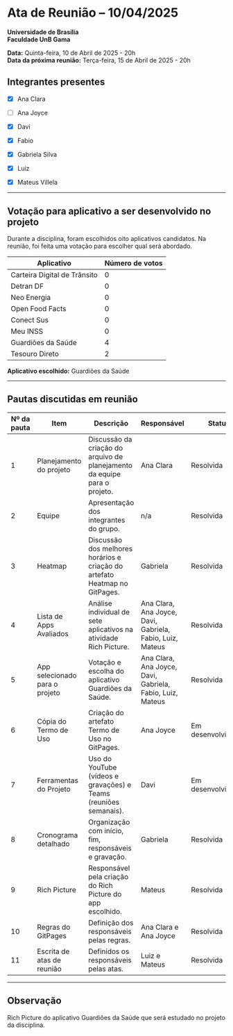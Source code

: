 # Ata de Reunião – 10/04/2025

**Universidade de Brasília**  
**Faculdade UnB Gama**

**Data:** Quinta-feira, 10 de Abril de 2025 - 20h  
**Data da próxima reunião:** Terça-feira, 15 de Abril de 2025 - 20h

## Integrantes presentes
- [x] Ana Clara
- [ ] Ana Joyce
- [x] Davi
- [x] Fabio
- [x] Gabriela Silva
- [x] Luiz
- [x] Mateus Villela
 


---

## Votação para aplicativo a ser desenvolvido no projeto

Durante a disciplina, foram escolhidos oito aplicativos candidatos. Na reunião, foi feita uma votação para escolher qual será abordado.

| Aplicativo                 | Número de votos |
|---------------------------|-----------------|
| Carteira Digital de Trânsito | 0               |
| Detran DF                   | 0               |
| Neo Energia                | 0               |
| Open Food Facts            | 0               |
| Conect Sus                 | 0               |
| Meu INSS                   | 0               |
| Guardiões da Saúde         | 4               |
| Tesouro Direto             | 2               |

**Aplicativo escolhido:** Guardiões da Saúde

---

## Pautas discutidas em reunião

| Nº da pauta | Item                        | Descrição                                                                                     | Responsável                    | Status              |
|-------------|-----------------------------|-----------------------------------------------------------------------------------------------|--------------------------------|---------------------|
| 1           | Planejamento do projeto     | Discussão da criação do arquivo de planejamento da equipe para o projeto.                    | Ana Clara                      | Resolvida           |
| 2           | Equipe                      | Apresentação dos integrantes do grupo.                                                        | n/a                            | Resolvida           |
| 3           | Heatmap                     | Discussão dos melhores horários e criação do artefato Heatmap no GitPages.                   | Gabriela                       | Resolvida           |
| 4           | Lista de Apps Avaliados     | Análise individual de sete aplicativos na atividade Rich Picture.                            | Ana Clara, Ana Joyce, Davi, Gabriela, Fabio, Luiz, Mateus | Resolvida |
| 5           | App selecionado para o projeto | Votação e escolha do aplicativo Guardiões da Saúde.                                       | Ana Clara, Ana Joyce, Davi, Gabriela, Fabio, Luiz, Mateus | Resolvida |
| 6           | Cópia do Termo de Uso       | Criação do artefato Termo de Uso no GitPages.                                                 | Ana Joyce                      | Em desenvolvimento  |
| 7           | Ferramentas do Projeto      | Uso do YouTube (vídeos e gravações) e Teams (reuniões semanais).                             | Davi                           | Em desenvolvimento  |
| 8           | Cronograma detalhado        | Organização com início, fim, responsáveis e gravação.                                        | Gabriela                       | Resolvida           |
| 9           | Rich Picture                | Responsável pela criação do Rich Picture do app escolhido.                                   | Mateus                         | Resolvida           |
| 10          | Regras do GitPages          | Definição dos responsáveis pelas regras.                                                      | Ana Clara e Ana Joyce          | Resolvida           |
| 11          | Escrita de atas de reunião  | Definidos os responsáveis pelas atas.                                                         | Luiz e Mateus                  | Resolvida           |

---

## Observação

Rich Picture do aplicativo Guardiões da Saúde que será estudado no projeto da disciplina.
